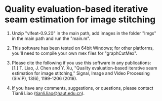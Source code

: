 # Quality evaluation-based iterative seam estimation for image stitching

1. Unzip "vlfeat-0.9.20" in the main path, add images in the folder "Imgs" in the main path and run the "main.m".

2. This software has been tested on 64bit Windows; for other platforms, you'll
need to compile your own mex files for "graphCutMex".

3. Please cite the following if you use this software in any publications:       
[1.] T. Liao, J. Chen and Y. Xu, "Quality evaluation-based iterative seam estimation for image stitching," Signal, Image and Video Processing (SIViP), 13(6), 1199-1206 (2019).


4. If you have any comments, suggestions, or questions, please contact Tianli Liao (tianli.liao@haut.edu.cn).






